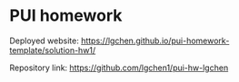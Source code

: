 # PUI homework

Deployed website: https://lgchen.github.io/pui-homework-template/solution-hw1/

Repository link: https://github.com/lgchen1/pui-hw-lgchen
